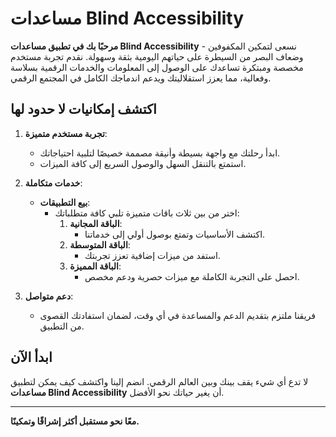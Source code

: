 # مساعدات Blind Accessibility

**مرحبًا بك في تطبيق مساعدات Blind Accessibility** - نسعى لتمكين المكفوفين وضعاف البصر من السيطرة على حياتهم اليومية بثقة وسهولة. نقدم تجربة مستخدم مخصصة ومبتكرة تساعدك على الوصول إلى المعلومات والخدمات الرقمية بسلاسة وفعالية، مما يعزز استقلاليتك ويدعم اندماجك الكامل في المجتمع الرقمي.

## اكتشف إمكانيات لا حدود لها

1. **تجربة مستخدم متميزة**:
   - ابدأ رحلتك مع واجهة بسيطة وأنيقة مصممة خصيصًا لتلبية احتياجاتك.
   - استمتع بالتنقل السهل والوصول السريع إلى كافة الميزات.

2. **خدمات متكاملة**:
   - **بيع التطبيقات**:
     - اختر من بين ثلاث باقات متميزة تلبي كافة متطلباتك:
       1. **الباقة المجانية**:
          - اكتشف الأساسيات وتمتع بوصول أولي إلى خدماتنا.
       2. **الباقة المتوسطة**:
          - استفد من ميزات إضافية تعزز تجربتك.
       3. **الباقة المميزة**:
          - احصل على التجربة الكاملة مع ميزات حصرية ودعم مخصص.

3. **دعم متواصل**:
   - فريقنا ملتزم بتقديم الدعم والمساعدة في أي وقت، لضمان استفادتك القصوى من التطبيق.

## ابدأ الآن

لا تدع أي شيء يقف بينك وبين العالم الرقمي. انضم إلينا واكتشف كيف يمكن لتطبيق **مساعدات Blind Accessibility** أن يغير حياتك نحو الأفضل.

---

**معًا نحو مستقبل أكثر إشراقًا وتمكينًا.**